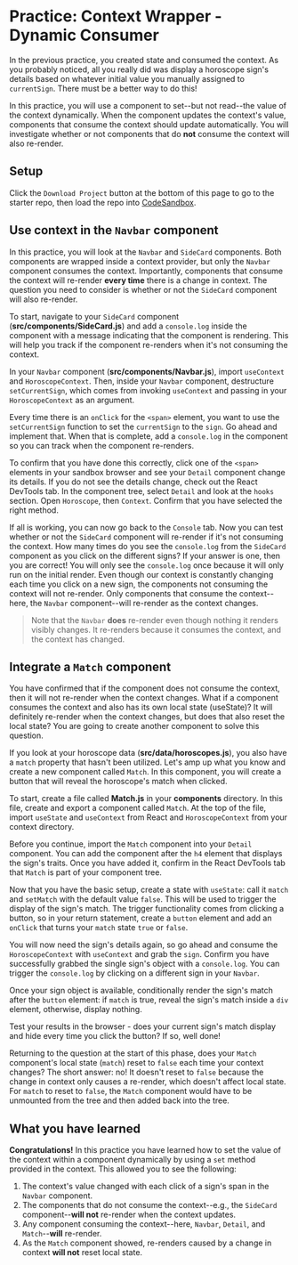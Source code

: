 # Practice: Context Wrapper - Dynamic Consumer

In the previous practice, you created state and consumed the context. As you
probably noticed, all you really did was display a horoscope sign's details
based on whatever initial value you manually assigned to `currentSign`. There
must be a better way to do this!

In this practice, you will use a component to set--but not read--the value of
the context dynamically. When the component updates the context's value,
components that consume the context should update automatically. You will
investigate whether or not components that do **not** consume the context will
also re-render.

## Setup

Click the `Download Project` button at the bottom of this page to go to the
starter repo, then load the repo into [CodeSandbox].

## Use context in the `Navbar` component

In this practice, you will look at the `Navbar` and `SideCard` components. Both
components are wrapped inside a context provider, but only the `Navbar`
component consumes the context. Importantly, components that consume the context
will re-render **every time** there is a change in context. The question you
need to consider is whether or not the `SideCard` component will also re-render.

To start, navigate to your `SideCard` component (__src/components/SideCard.js__)
and add a `console.log` inside the component with a message indicating that the
component is rendering. This will help you track if the component re-renders
when it's not consuming the context.

In your `Navbar` component (__src/components/Navbar.js__), import `useContext`
and `HoroscopeContext`. Then, inside your `Navbar` component, destructure
`setCurrentSign`, which comes from invoking `useContext` and passing in your
`HoroscopeContext` as an argument.

Every time there is an `onClick` for the `<span>` element, you want to use the
`setCurrentSign` function to set the `currentSign` to the `sign`. Go ahead and
implement that. When that is complete, add a `console.log` in the component so
you can track when the component re-renders.

To confirm that you have done this correctly, click one of the `<span>` elements
in your sandbox browser and see your `Detail` component change its details. If
you do not see the details change, check out the React DevTools tab. In the
component tree, select `Detail` and look at the `hooks` section. Open
`Horoscope`, then `Context`. Confirm that you have selected the right method.

If all is working, you can now go back to the `Console` tab. Now you can test
whether or not the `SideCard` component will re-render if it's not consuming the
context. How many times do you see the `console.log` from the `SideCard`
component as you click on the different signs? If your answer is one, then you
are correct! You will only see the `console.log` once because it will only run
on the initial render. Even though our context is constantly changing each time
you click on a new sign, the components not consuming the context will not
re-render. Only components that consume the context--here, the `Navbar`
component--will re-render as the context changes.

> Note that the `Navbar` **does** re-render even though nothing it renders
> visibly changes. It re-renders because it consumes the context, and the
> context has changed.

## Integrate a `Match` component

You have confirmed that if the component does not consume the context, then it
will not re-render when the context changes. What if a component consumes
the context and also has its own local state (useState)? It will definitely
re-render when the context changes, but does that also reset the local state?
You are going to create another component to solve this question.

If you look at your horoscope data (__src/data/horoscopes.js__), you also have a
`match` property that hasn't been utilized. Let's amp up what you know and
create a new component called `Match`. In this component, you will create a
button that will reveal the horoscope's match when clicked.

To start, create a file called __Match.js__ in your __components__ directory. In
this file, create and export a component called `Match`. At the top of the
file, import `useState` and `useContext` from React and `HoroscopeContext` from
your context directory.

Before you continue, import the `Match` component into your `Detail` component.
You can add the component after the `h4` element that displays the sign's
traits. Once you have added it, confirm in the React DevTools tab that `Match`
is part of your component tree.

Now that you have the basic setup, create a state with `useState`: call it
`match` and `setMatch` with the default value `false`. This will be used to
trigger the display of the sign's match. The trigger functionality comes from
clicking a button, so in your return statement, create a `button` element and
add an `onClick` that turns your `match` state `true` or `false`.

You will now need the sign's details again, so go ahead and consume the
`HoroscopeContext` with `useContext` and grab the `sign`. Confirm you have
successfully grabbed the single sign's object with a `console.log`. You can
trigger the `console.log` by clicking on a different sign in your `Navbar`.

Once your sign object is available, conditionally render the sign's match after
the `button` element: if `match` is true, reveal the sign's match inside a `div`
element, otherwise, display nothing.

Test your results in the browser - does your current sign's match display and
hide every time you click the button? If so, well done!

Returning to the question at the start of this phase, does your `Match`
component's local state (`match`) reset to `false` each time your context
changes? The short answer: no! It doesn't reset to `false` because the change in
context only causes a re-render, which doesn't affect local state. For `match`
to reset to `false`, the `Match` component would have to be unmounted from the
tree and then added back into the tree.

## What you have learned

**Congratulations!** In this practice you have learned how to set the value of
the context within a component dynamically by using a `set` method provided in
the context. This allowed you to see the following:

1. The context's value changed with each click of a sign's span in the `Navbar`
   component.
2. The components that do not consume the context--e.g., the `SideCard`
   component--**will not** re-render when the context updates.
3. Any component consuming the context--here, `Navbar`, `Detail`, and
   `Match`--**will** re-render.
4. As the `Match` component showed, re-renders caused by a change in context
   **will not** reset local state.

[CodeSandbox]: https://www.codesandbox.io

